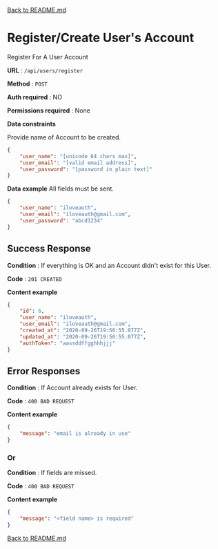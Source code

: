 [Back to README.md](../../README.md)

# Register/Create User's Account

Register For A User Account

**URL** : `/api/users/register`

**Method** : `POST`

**Auth required** : NO

**Permissions required** : None

**Data constraints**

Provide name of Account to be created.

```json
{
    "user_name": "[unicode 64 chars max]",
    "user_email": "[valid email address]",
    "user_password": "[password in plain text]"
}
```

**Data example** All fields must be sent.

```json
{
    "user_name": "iloveauth",
    "user_email": "iloveauth@gmail.com",
    "user_password": "abcd1234"
}
```

## Success Response

**Condition** : If everything is OK and an Account didn't exist for this User.

**Code** : `201 CREATED`

**Content example**

```json
{
    "id": 6,
    "user_name": "iloveauth",
    "user_email": "iloveauth@gmail.com",
    "created_at": "2020-09-26T19:56:55.077Z",
    "updated_at": "2020-09-26T19:56:55.077Z",
    "authToken": "aassddffgghhhjjj"
}
```

## Error Responses

**Condition** : If Account already exists for User.

**Code** : `400 BAD REQUEST`

**Content example**

```json
{
    "message": "email is already in use"
}
```

### Or

**Condition** : If fields are missed.

**Code** : `400 BAD REQUEST`

**Content example**

```json
{
    "message": "<field name> is required"
}
```

[Back to README.md](../../README.md)
